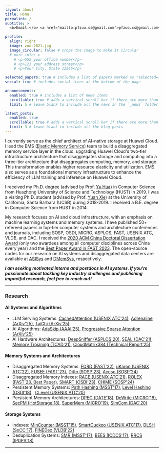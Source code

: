 ```yaml
---
layout: about
title: Home
permalink: /
subtitle: >
  <b>Email:</b> <a href="mailto:pfzuo.cs@gmail.com">pfzuo.cs@gmail.com</a>, <a href="mailto:pengfei.zuo@huawei.com">pengfei.zuo@huawei.com</a>

profile:
  align: right
  image: zuo-2021.jpg
  image_circular: false # crops the image to make it circular
  # more_info: >
    # <p>555 your office number</p>
    # <p>123 your address street</p>
    # <p>Your City, State 12345</p>

selected_papers: true # includes a list of papers marked as "selected={true}"
social: true # includes social icons at the bottom of the page

announcements:
  enabled: true # includes a list of news items
  scrollable: true # adds a vertical scroll bar if there are more than 3 news items
  limit: 5 # leave blank to include all the news in the `_news` folder

latest_posts:
  enabled: true
  scrollable: true # adds a vertical scroll bar if there are more than 3 new post items
  limit: 3 # leave blank to include all the blog posts
---
```


I currently serve as the chief architect of AI-native storage at Huawei Cloud. I lead the EMS ([Elastic Memory Service](https://www.huaweicloud.com/product/ems.html)) team to build a disaggregated memory service layer in the cloud, upgrading Huawei Cloud's two-tier infrastructure architecture that disaggregates storage and computing into a three-tier architecture that disaggregates computing, memory, and storage. This transformation enables higher resource elasticity and utilization. EMS also serves as a foundational memory infrastructure to enhance the efficiency of LLM training and inference on Huawei Cloud. 

I received my Ph.D. degree (advised by Prof. [Yu Hua](https://csyhua.github.io/)) in Computer Science from Huazhong University of Science and Technology (HUST) in 2019. I was a visiting Ph.D. student (advised by Prof. [Yuan Xie](https://ece.hkust.edu.hk/yuanxie)) at the University of California, Santa Barbara (UCSB) during 2018-2019. I received a B.E. degree in Computer Science from HUST in 2014.  

My research focuses on AI and cloud infrastructure, with an emphasis on machine learning systems and memory systems. I have published 50+ refereed papers in top-tier computer systems and architecture conferences and journals, including SOSP, OSDI, MICRO, ASPLOS, FAST, USENIX ATC, VLDB, and DAC. I received the [2020 ACM China Doctoral Dissertation Award](https://www.acmturc.com/2021/cn/doctoral_thesis_award.html) (only two awardees among all computer disciplines across China every year) and the [Best Paper Award in FAST 2023](https://www.usenix.org/conferences/best-papers?taxonomy_vocabulary_1_tid=2023&title_1=FAST). The open-source codes for our research on AI systems and disaggregated data centers are available at [ASISys](https://github.com/ASISys) and [DMemSys](https://github.com/dmemsys), respectively.


***I am seeking motivated interns and postdocs in AI systems. If you're passionate about tackling key industry challenges and publishing impactful research, feel free to reach out!*** 

---

### Research

#### AI Systems and Algorithms  
* LLM Serving Systems: [CachedAttention (USENIX ATC'24)](https://www.usenix.org/conference/atc24/presentation/gao-bin-cost), [Adrenaline (ArXiv'25)](https://arxiv.org/abs/2406.10198), [TaiChi (ArXiv'25)](https://arxiv.org/abs/2508.01989)  
* AI Algorithms: [AdaSkip (AAAI'25)](https://arxiv.org/abs/2405.19583),  [Progressive Sparse Attention (ArXiv'25)](https://arxiv.org/abs/2406.10731)  
* AI Hardware Architectures: [DeepSniffer (ASPLOS'20)](https://dl.acm.org/doi/10.1145/3373376.3378487), [SEAL (DAC'21)](https://dl.acm.org/doi/10.1109/DAC18074.2021.9586256), [Memory Trojaning (TCAD'21)](https://ieeexplore.ieee.org/document/9345491), [CloudMatrix384 (Technical Report'25)](https://arxiv.org/abs/2506.12708)  

#### Memory Systems and Architectures  
* Disaggregated Memory Systems: [FORD (FAST'22)](https://www.usenix.org/system/files/fast22-zhang-ming.pdf), [uKaron (USENIX ATC'22)](https://www.usenix.org/system/files/atc22-guerraoui.pdf), [FUSEE (FAST'23)](https://www.usenix.org/system/files/fast23-shen.pdf),  [Ditto (SOSP'23)](https://dl.acm.org/doi/10.1145/3600006.3613144), [Aceso (SOSP'24)](https://dl.acm.org/doi/10.1145/3694715.3695951)  
* Disaggregated Memory Indexes: [RACE (USENIX ATC'21)](https://www.usenix.org/system/files/atc21-zuo.pdf), [ROLEX (FAST'23, Best Paper)](https://www.usenix.org/conference/fast23/presentation/li-pengfei), [SMART (OSDI'23)](https://www.usenix.org/conference/osdi23/presentation/luo), [CHIME (SOSP'24)](https://arxiv.org/abs/2405.20831)  
* Persistent Memory Systems:  [Path Hashing (MSST'17)](https://csyhua.github.io/csyhua/hua-MSST2017-NVM.pdf), [Level Hashing (OSDI'18)](https://www.usenix.org/conference/osdi18/presentation/zuo) , [CLevel (USENIX ATC'20)](https://www.usenix.org/conference/atc20/presentation/chen)
* Persistent Memory Architectures: [DPEC (DATE'18)](https://ieeexplore.ieee.org/document/8342113), [DeWrite (MICRO'18)](https://ieeexplore.ieee.org/document/8595424), [SecPM (HotStorage'18)](https://www.usenix.org/conference/hotstorage18/presentation/zuo), [SuperMem (MICRO'19)](https://dl.acm.org/doi/10.1145/3352460.3358290), [SimCom (DAC'20)](https://ieeexplore.ieee.org/document/9218581)  

#### Storage Systems  
* Indexes: [MinCounter (MSST'15)](https://ieeexplore.ieee.org/document/7165945), [SmartCuckoo (USENIX ATC'17)](https://pfzuo.github.io/publication/), [DLSH (SoCC'17)](https://pfzuo.github.io/publication/), [FINEDex (VLDB'22)](https://pfzuo.github.io/publication/)  
* Deduplication Systems: [SMR (MSST'17)](https://ieeexplore.ieee.org/document/7965055), [BEES (ICDCS'17)](https://pfzuo.github.io/publication/), [RRCS (IPDPS'18)](https://ieeexplore.ieee.org/document/8374580)

--- 


